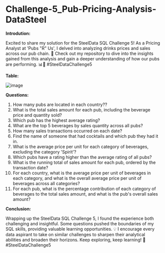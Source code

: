 # Challenge-5_Pub-Pricing-Analysis-DataSteel

**Introdution:**

Excited to share my solution for the SteelData SQL Challenge 5! As a Pricing Analyst at 'Pubs "R" Us', I delved into analyzing drinks prices and sales across our pub chain. 💼 Check out my repository to dive into the insights gained from this analysis and gain a deeper understanding of how our pubs are performing. 📊🍺 #SteelDataChallenge5

**Table:**

![image](https://github.com/4bhijeet341/Challenge-4_Pub-Pricing-Analysis-DataSteel-/assets/150332865/6224348e-c73a-4212-b8c3-059adc611050)


**Questions:**

1. How many pubs are located in each country??
2. What is the total sales amount for each pub, including the beverage price and quantity sold?
3. Which pub has the highest average rating?
4. What are the top 5 beverages by sales quantity across all pubs?
5. How many sales transactions occurred on each date?
6. Find the name of someone that had cocktails and which pub they had it in.
7. What is the average price per unit for each category of beverages, excluding the category 'Spirit'?
8. Which pubs have a rating higher than the average rating of all pubs?
9. What is the running total of sales amount for each pub, ordered by the transaction date?
10. For each country, what is the average price per unit of beverages in each category, and what is the overall average price per unit of beverages across all categories?
11. For each pub, what is the percentage contribution of each category of beverages to the total sales amount, and what is the pub's overall sales amount?

**Conclusion:**

Wrapping up the SteelData SQL Challenge 5, I found the experience both challenging and insightful. Some questions pushed the boundaries of my SQL skills, providing valuable learning opportunities. 💡 I encourage every data aspirant to take on similar challenges to sharpen their analytical abilities and broaden their horizons. Keep exploring, keep learning! 🌟 #SteelDataChallenge5
